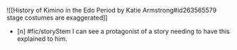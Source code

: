 ![[History of Kimino in the Edo Period by Katie Armstrong#id263565579 stage costumes are exaggerated]]
- [n] #fic/storyStem I can see a protagonist of a story needing to have this explained to him.
